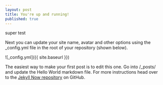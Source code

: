 ```yaml
---
layout: post
title: You're up and running!
published: true
---
```


super test

Next you can update your site name, avatar and other options using the _config.yml file in the root of your repository (shown below).

![_config.yml]({{ site.baseurl }})

The easiest way to make your first post is to edit this one. Go into /_posts/ and update the Hello World markdown file. For more instructions head over to the [Jekyll Now repository](https://github.com/barryclark/jekyll-now) on GitHub.
